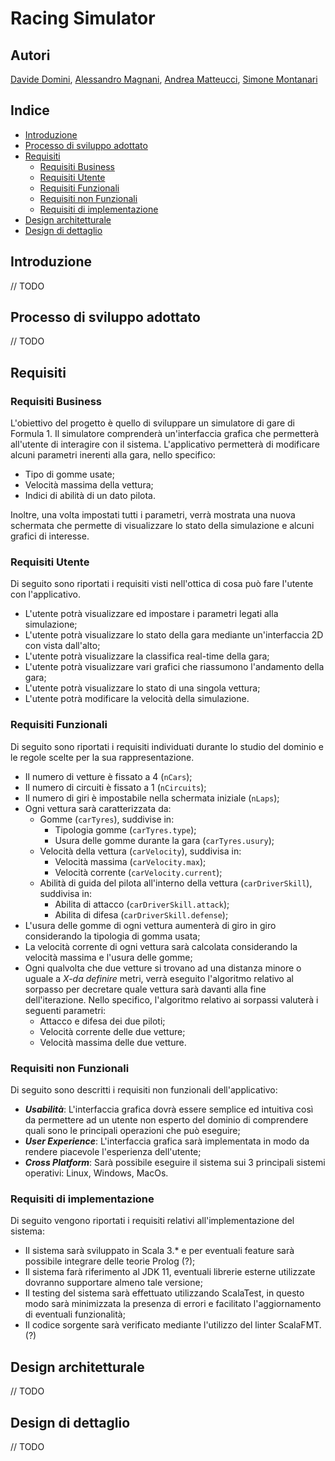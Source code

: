 # Racing Simulator

## Autori

[Davide Domini](mailto:davide.domini@studio.unibo.it),
[Alessandro Magnani](mailto:alessandro.magnani18@studio.unibo.it),
[Andrea Matteucci](mailto:andrea.matteucci5@studio.unibo.it),
[Simone Montanari](mailto:simone.montanari14@studio.unibo.it)

## Indice

- [Introduzione](#introduzione)
- [Processo di sviluppo adottato](#processo-di-sviluppo-adottato)
- [Requisiti](#requisiti)
    - [Requisiti Business](#requisiti-business)
    - [Requisiti Utente](#requisiti-utente)
    - [Requisiti Funzionali](#requisiti-funzionali)
    - [Requisiti non Funzionali](#requisiti-non-funzionali)
    - [Requisiti di implementazione](#requisiti-di-implementazione)
- [Design architetturale](#design-architetturale)
- [Design di dettaglio](#design-di-dettaglio)

## Introduzione
// TODO 

## Processo di sviluppo adottato
// TODO

## Requisiti

### Requisiti Business
L'obiettivo del progetto è quello di sviluppare un simulatore di gare di Formula 1. Il simulatore comprenderà un'interfaccia grafica che permetterà all'utente di interagire con il sistema. L'applicativo permetterà di modificare alcuni parametri inerenti alla gara, nello specifico:
- Tipo di gomme usate;
- Velocità massima della vettura;
- Indici di abilità di un dato pilota.

Inoltre, una volta impostati tutti i parametri, verrà mostrata una nuova schermata che permette di visualizzare lo stato della simulazione e alcuni grafici di interesse. 

### Requisiti Utente
Di seguito sono riportati i requisiti visti nell'ottica di cosa può fare l'utente con l'applicativo.
- L'utente potrà visualizzare ed impostare i parametri legati alla simulazione;
- L'utente potrà visualizzare lo stato della gara mediante un'interfaccia 2D con vista dall'alto;
- L'utente potrà visualizzare la classifica real-time della gara;
- L'utente potrà visualizzare vari grafici che riassumono l'andamento della gara;
- L'utente potrà visualizzare lo stato di una singola vettura;
- L'utente potrà modificare la velocità della simulazione.

### Requisiti Funzionali
Di seguito sono riportati i requisiti individuati durante lo studio del dominio e le regole scelte per la sua rappresentazione.


- Il numero di vetture è fissato a 4 (`nCars`);
- Il numero di circuiti è fissato a 1 (`nCircuits`);
- Il numero di giri è impostabile nella schermata iniziale (`nLaps`);
- Ogni vettura sarà caratterizzata da: 
    - Gomme (`carTyres`), suddivise in:
        - Tipologia gomme (`carTyres.type`);
        - Usura delle gomme durante la gara (`carTyres.usury`);
    - Velocità della vettura (`carVelocity`), suddivisa in:
        - Velocità massima (`carVelocity.max`);
        - Velocità corrente (`carVelocity.current`);
    - Abilità di guida del pilota all'interno della vettura (`carDriverSkill`), suddivisa in:
        - Abilita di attacco (`carDriverSkill.attack`);
        - Abilita di difesa (`carDriverSkill.defense`);
- L'usura delle gomme di ogni vettura aumenterà di giro in giro considerando la tipologia di gomma usata;
- La velocità corrente di ogni vettura sarà calcolata considerando la velocità massima e l'usura delle gomme;
- Ogni qualvolta che due vetture si trovano ad una distanza minore o uguale a *X-da definire* metri, verrà eseguito l'algoritmo relativo al sorpasso per decretare quale vettura sarà davanti alla fine dell'iterazione. Nello specifico, l'algoritmo relativo ai sorpassi valuterà i seguenti parametri:
    - Attacco e difesa dei due piloti;
    - Velocità corrente delle due vetture;
    - Velocità massima delle due vetture.


### Requisiti non Funzionali
Di seguito sono descritti i requisiti non funzionali dell'applicativo:

* ***Usabilità***: L'interfaccia grafica dovrà essere semplice ed intuitiva così da permettere ad un utente non esperto del dominio di comprendere quali sono le principali operazioni che può eseguire;
* ***User Experience***: L'interfaccia grafica sarà implementata in modo da rendere piacevole l'esperienza dell'utente;
* ***Cross Platform***: Sarà possibile eseguire il sistema sui 3 principali sistemi operativi: Linux, Windows, MacOs.


### Requisiti di implementazione
Di seguito vengono riportati i requisiti relativi all'implementazione del sistema:

* Il sistema sarà sviluppato in Scala 3.* e per eventuali feature sarà possibile integrare delle teorie Prolog (?);
* Il sistema farà riferimento al JDK 11, eventuali librerie esterne utilizzate dovranno supportare almeno tale versione;
* Il testing del sistema sarà effettuato utilizzando ScalaTest, in questo modo sarà minimizzata la presenza di errori e facilitato l'aggiornamento di eventuali funzionalità;
* Il codice sorgente sarà verificato mediante l'utilizzo del linter ScalaFMT. (?)

## Design architetturale
// TODO

## Design di dettaglio
// TODO